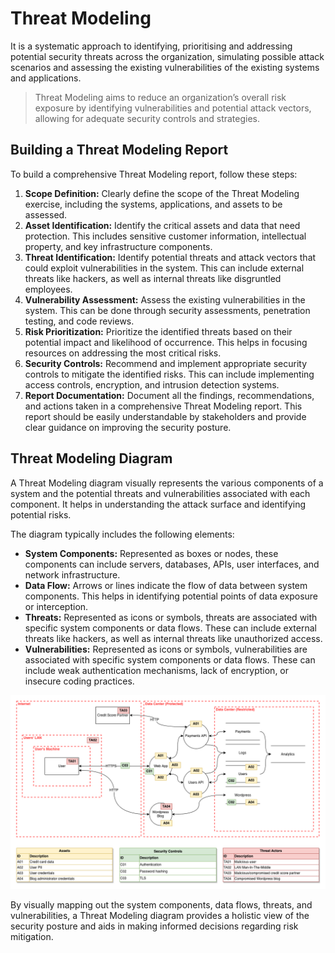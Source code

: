 # Threat Modeling

It is a systematic approach to identifying, prioritising and addressing potential security threats across the organization, simulating possible attack scenarios and assessing the existing vulnerabilities of the existing systems and applications.

> Threat Modeling aims to reduce an organization’s overall risk exposure by identifying vulnerabilities and potential attack vectors, allowing for adequate security controls and strategies.
> 

## Building a Threat Modeling Report

To build a comprehensive Threat Modeling report, follow these steps:

1. **Scope Definition:** Clearly define the scope of the Threat Modeling exercise, including the systems, applications, and assets to be assessed.
2. **Asset Identification:** Identify the critical assets and data that need protection. This includes sensitive customer information, intellectual property, and key infrastructure components.
3. **Threat Identification:** Identify potential threats and attack vectors that could exploit vulnerabilities in the system. This can include external threats like hackers, as well as internal threats like disgruntled employees.
4. **Vulnerability Assessment:** Assess the existing vulnerabilities in the system. This can be done through security assessments, penetration testing, and code reviews.
5. **Risk Prioritization:** Prioritize the identified threats based on their potential impact and likelihood of occurrence. This helps in focusing resources on addressing the most critical risks.
6. **Security Controls:** Recommend and implement appropriate security controls to mitigate the identified risks. This can include implementing access controls, encryption, and intrusion detection systems.
7. **Report Documentation:** Document all the findings, recommendations, and actions taken in a comprehensive Threat Modeling report. This report should be easily understandable by stakeholders and provide clear guidance on improving the security posture.

## Threat Modeling Diagram

A Threat Modeling diagram visually represents the various components of a system and the potential threats and vulnerabilities associated with each component. It helps in understanding the attack surface and identifying potential risks.

The diagram typically includes the following elements:

- **System Components:** Represented as boxes or nodes, these components can include servers, databases, APIs, user interfaces, and network infrastructure.
- **Data Flow:** Arrows or lines indicate the flow of data between system components. This helps in identifying potential points of data exposure or interception.
- **Threats:** Represented as icons or symbols, threats are associated with specific system components or data flows. These can include external threats like hackers, as well as internal threats like unauthorized access.
- **Vulnerabilities:** Represented as icons or symbols, vulnerabilities are associated with specific system components or data flows. These can include weak authentication mechanisms, lack of encryption, or insecure coding practices.

![diagram](/pages/imgs/tm-diagram.png)

By visually mapping out the system components, data flows, threats, and vulnerabilities, a Threat Modeling diagram provides a holistic view of the security posture and aids in making informed decisions regarding risk mitigation.